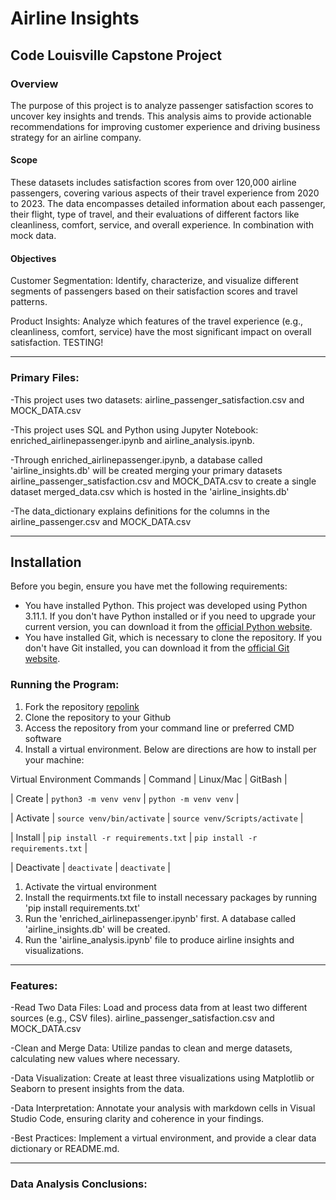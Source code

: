 # Airline Insights
## Code Louisville Capstone Project 

### Overview

The purpose of this project is to analyze passenger satisfaction scores to uncover key insights and trends. This analysis aims to provide actionable recommendations for improving customer experience and driving business strategy for an airline company.

#### Scope
These datasets includes satisfaction scores from over 120,000 airline passengers, covering various aspects of their travel experience from 2020 to 2023. The data encompasses detailed information about each passenger, their flight, type of travel, and their evaluations of different factors like cleanliness, comfort, service, and overall experience. In combination with mock data.

#### Objectives
Customer Segmentation: Identify, characterize, and visualize different segments of passengers based on their satisfaction scores and travel patterns. 

Product Insights: Analyze which features of the travel experience (e.g., cleanliness, comfort, service) have the most significant impact on overall satisfaction. TESTING!

---

### Primary Files:
-This project uses two datasets: airline_passenger_satisfaction.csv and MOCK_DATA.csv

-This project uses SQL and Python using Jupyter Notebook: enriched_airlinepassenger.ipynb and airline_analysis.ipynb.

-Through enriched_airlinepassenger.ipynb, a database called 'airline_insights.db' will be created merging your primary datasets airline_passenger_satisfaction.csv and MOCK_DATA.csv to create a single dataset merged_data.csv which is hosted in the 'airline_insights.db'

-The data_dictionary explains definitions for the columns in the airline_passenger.csv and MOCK_DATA.csv 

---
## Installation
Before you begin, ensure you have met the following requirements:

- You have installed Python. This project was developed using Python 3.11.1. If you don't have Python installed or if you need to upgrade your current version, you can download it from the [official Python website](https://www.python.org/downloads/).
- You have installed Git, which is necessary to clone the repository. If you don't have Git installed, you can download it from the [official Git website](https://git-scm.com/downloads).

### Running the Program:

1. Fork the repository [repolink](https://github.com/etheridgem/airline_insights)
2. Clone the repository to your Github
3. Access the repository from your command line or preferred CMD software
4. Install a virtual environment. Below are directions are how to install per your machine:

Virtual Environment Commands
| Command | Linux/Mac | GitBash |

| Create | `python3 -m venv venv` | `python -m venv venv` |

| Activate | `source venv/bin/activate` | `source venv/Scripts/activate` |

| Install | `pip install -r requirements.txt` | `pip install -r requirements.txt` |

| Deactivate | `deactivate` | `deactivate` |

1. Activate the virtual environment
2. Install the requirments.txt file to install necessary packages by running 'pip install requirements.txt'
3. Run the 'enriched_airlinepassenger.ipynb' first. A database called 'airline_insights.db' will be created.
4. Run the 'airline_analysis.ipynb' file to produce airline insights and visualizations.
---

### Features:
-Read Two Data Files: Load and process data from at least two different sources (e.g., CSV files).
    airline_passenger_satisfaction.csv and MOCK_DATA.csv

-Clean and Merge Data: Utilize pandas to clean and merge datasets, calculating new values where necessary.

-Data Visualization: Create at least three visualizations using Matplotlib or Seaborn to present insights from the data.

-Data Interpretation: Annotate your analysis with markdown cells in Visual Studio Code, ensuring clarity and coherence in your findings.

-Best Practices: Implement a virtual environment, and provide a clear data dictionary or README.md.

---

### Data Analysis Conclusions: